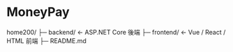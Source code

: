 # MoneyPay
home200/
├─ backend/      ← ASP.NET Core 後端
├─ frontend/     ← Vue / React / HTML 前端
├─ README.md